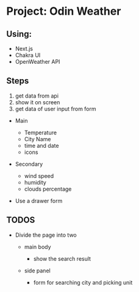 # Project: Odin Weather

## Using:

- Next.js
- Chakra UI
- OpenWeather API

## Steps

1. get data from api
2. show it on screen
3. get data of user input from form

- Main

  - Temperature
  - City Name
  - time and date
  - icons

- Secondary

  - wind speed
  - humidity
  - clouds percentage

- Use a drawer form

## TODOS

- Divide the page into two

  - main body

    - show the search result

  - side panel

    - form for searching city and picking unit
